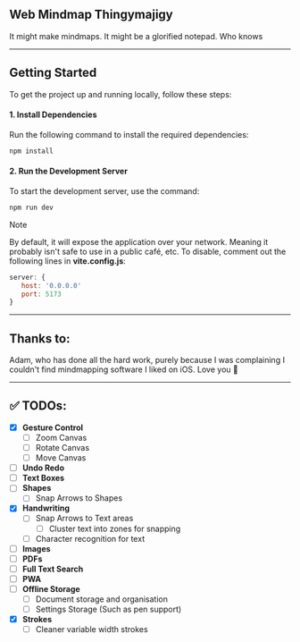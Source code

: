 ## Web Mindmap Thingymajigy

It might make mindmaps. It might be a glorified notepad. Who knows

---

## Getting Started

To get the project up and running locally, follow these steps:

#### 1. Install Dependencies

Run the following command to install the required dependencies:

```bash
npm install
```
#### 2. Run the Development Server
To start the development server, use the command:

```bash
npm run dev
```

> [!note]    
> By default, it will expose the application over your network. Meaning it probably isn't safe to use in a public café, etc.
> To disable, comment out the following lines in **vite.config.js**:
> ```js  
> server: {
>    host: '0.0.0.0'
>    port: 5173
> }
> ```
---
## Thanks to:
Adam, who has done all the hard work, purely because I was complaining I couldn't find mindmapping software I liked on iOS. Love you 💜

---

## ✅ TODOs:

- [x] **Gesture Control**
    - [ ] Zoom Canvas
    - [ ] Rotate Canvas
    - [ ] Move Canvas
- [ ] **Undo Redo**
- [ ] **Text Boxes**
- [ ] **Shapes**
  - [ ] Snap Arrows to Shapes
- [x] **Handwriting**
  - [ ] Snap Arrows to Text areas
    - [ ] Cluster text into zones for snapping
  - [ ] Character recognition for text
- [ ] **Images**
- [ ] **PDFs**
- [ ] **Full Text Search**
- [ ] **PWA**
- [ ] **Offline Storage**
  - [ ] Document storage and organisation
  - [ ] Settings Storage (Such as pen support)
- [x] **Strokes**
  - [ ] Cleaner variable width strokes